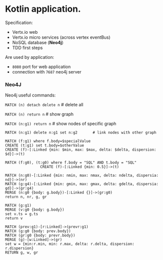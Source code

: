 # Kotlin application. 

Specification:
* Vertx.io web
* Vertx.io micro services (across vertex eventBus)
* NoSQL database (**Neo4j**) 
* TDD first steps

Are used by application:

* `8080` port for web application
* connection with `7687` neo4j server

### Neo4J

Neo4j useful commands:

`MATCH (n) detach delete n`             # delete all

`MATCH (n) return n`                    # show graph

`MATCH (n:g1) return n`                 # show nodes of specific graph
 
```
MATCH (n:g1) delete n:g1 set n:g2       # link nodes with other graph
```

```
MATCH (f:g1) where f.body=$specialValue
CREATE (t:g1) set t.body=$otherValue
CREATE (f)-[:Linked {min: $min, max: $max, delta: $delta, dispersion: $d}]->(t)       
```

```
MATCH (f:g0), (t:g0) where f.body = "SQL" AND t.body = "SQL"
                CREATE (f)-[:Linked {min: 0.5}]->(t)
```

```
MATCH (n:g0)-[:Linked {min: nmin, max: nmax, delta: ndelta, dispersia: nd}]->(nr) 
MATCH (g:g4)-[:Linked {min: gmin, max: gmax, delta: gdelta, dispersia: gd}]->(gr:g4)
MERGE (n:g0 {body: g.body})-[:Linked {}]->(gr:g0)
return n, nr, g, gr

MATCH (g:g1) 
MERGE (v:g0 {body: g.body}) 
set v.ts = g.ts 
return v

MATCH (prev:g1)-[r:Linked]->(prevr:g1)
MATCH (g:g0 {body: prev.body})
MATCH (gr:g0 {body: prevr.body})
MERGE (g)-[w:Linked]->(gr)
set w = {min:r.min, min: r.max, delta: r.delta, dispersion: r.dispersion}
RETURN g, w, gr

```